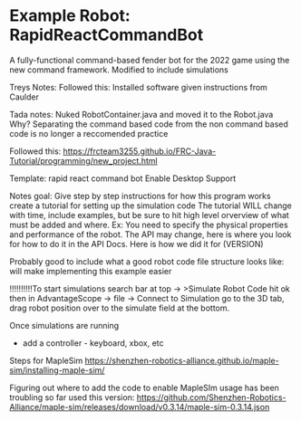 #   Example Robot: RapidReactCommandBot

A fully-functional command-based fender bot for the 2022 game using the new command framework.
Modified to include simulations



Treys Notes:
Followed this:
Installed software given instructions from Caulder

Tada notes:
Nuked RobotContainer.java and moved it to the Robot.java
Why? Separating the command based code from the non command based code is no longer a reccomended practice


Followed this:
https://frcteam3255.github.io/FRC-Java-Tutorial/programming/new_project.html

Template: rapid react command bot
Enable Desktop Support


Notes goal:
Give step by step instructions for how this program works
create a tutorial for setting up the simulation code
The tutorial WILL change with time, include examples, but be sure to hit high level orverview of what must be added
and where.
Ex: You need to specify the physical properties and performance of the robot. The API may change, here is where you look for how to do it in the API Docs. Here is how we did it for (VERSION)


Probably good to include what a good robot code file structure looks like: will make implementing this example easier


!!!!!!!!!!To start simulations
search bar at top -> >Simulate Robot Code hit ok
then in AdvantageScope -> file -> Connect to Simulation
go to the 3D tab, drag robot position over to the simulate field at the bottom.


Once simulations are running
- add a controller
        - keyboard, xbox, etc



Steps for MapleSim
https://shenzhen-robotics-alliance.github.io/maple-sim/installing-maple-sim/

Figuring out where to add the code to enable MapleSIm usage has been troubling so far
used this version: https://github.com/Shenzhen-Robotics-Alliance/maple-sim/releases/download/v0.3.14/maple-sim-0.3.14.json